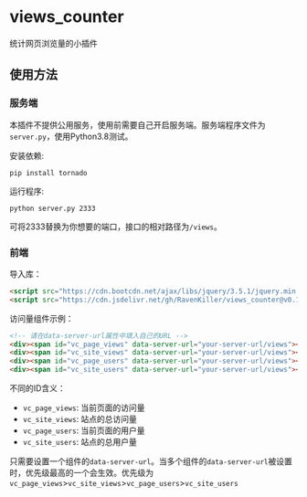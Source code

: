 # views_counter
统计网页浏览量的小插件

## 使用方法
### 服务端
本插件不提供公用服务，使用前需要自己开启服务端。服务端程序文件为`server.py`，使用Python3.8测试。

安装依赖:
```shell
pip install tornado
```
运行程序:
```shell
python server.py 2333
```
可将2333替换为你想要的端口，接口的相对路径为`/views`。
### 前端
导入库：
```html
<script src="https://cdn.bootcdn.net/ajax/libs/jquery/3.5.1/jquery.min.js"></script>
<script src="https://cdn.jsdelivr.net/gh/RavenKiller/views_counter@v0.1/views_counter.min.js"></script>
```
访问量组件示例：
```html
<!-- 请在data-server-url属性中填入自己的URL -->
<div><span id="vc_page_views" data-server-url="your-server-url/views"></span> page views</div>
<div><span id="vc_site_views" data-server-url="your-server-url/views"></span> site views</div>
<div><span id="vc_page_users" data-server-url="your-server-url/views"></span> page users</div>
<div><span id="vc_site_users" data-server-url="your-server-url/views"></span> site users</div>
```
不同的ID含义：
+ `vc_page_views`: 当前页面的访问量
+ `vc_site_views`: 站点的总访问量
+ `vc_page_users`: 当前页面的用户量
+ `vc_site_users`: 站点的总用户量

只需要设置一个组件的`data-server-url`。当多个组件的`data-server-url`被设置时，优先级最高的一个会生效。优先级为`vc_page_views`>`vc_site_views`>`vc_page_users`>`vc_site_users`
